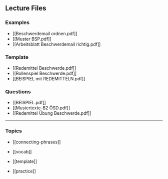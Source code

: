 ## Lecture Files
### Examples
- [[Beschwerdemail ordnen.pdf]]
- [[Muster BSP.pdf]]
- [[Arbeitsblatt Beschwerdemail richtig.pdf]]
### Template
- [[Redemittel Beschwerde.pdf]]
- [[Rollenspiel Beschwerde.pdf]]
- [[BEISPIEL mit REDEMITTELN.pdf]]

### Questions
- [[BEISPIEL.pdf]]
- [[Mustertexte-B2 ÖSD.pdf]]
- [[Redemittel Übung Beschwerde.pdf]]
---
### Topics
- [[connecting-phrases]]
- [[vocab]]

- [[template]]
- [[practice]]